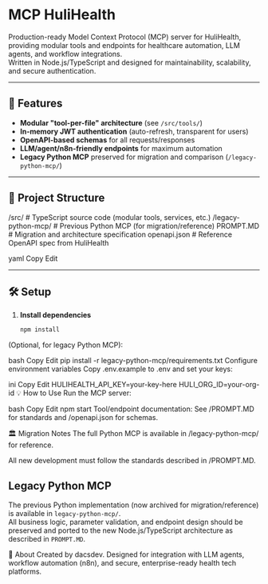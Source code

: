 # MCP HuliHealth

Production-ready Model Context Protocol (MCP) server for HuliHealth, providing modular tools and endpoints for healthcare automation, LLM agents, and workflow integrations.  
Written in Node.js/TypeScript and designed for maintainability, scalability, and secure authentication.

---

## 🚀 Features

- **Modular "tool-per-file" architecture** (see `/src/tools/`)
- **In-memory JWT authentication** (auto-refresh, transparent for users)
- **OpenAPI-based schemas** for all requests/responses
- **LLM/agent/n8n-friendly endpoints** for maximum automation
- **Legacy Python MCP** preserved for migration and comparison (`/legacy-python-mcp/`)

---

## 📂 Project Structure

/src/ # TypeScript source code (modular tools, services, etc.)
/legacy-python-mcp/ # Previous Python MCP (for migration/reference)
PROMPT.MD # Migration and architecture specification
openapi.json # Reference OpenAPI spec from HuliHealth

yaml
Copy
Edit

---

## 🛠️ Setup

1. **Install dependencies**
   ```bash
   npm install
(Optional, for legacy Python MCP):

bash
Copy
Edit
pip install -r legacy-python-mcp/requirements.txt
Configure environment variables
Copy .env.example to .env and set your keys:

ini
Copy
Edit
HULIHEALTH_API_KEY=your-key-here
HULI_ORG_ID=your-org-id
💡 How to Use
Run the MCP server:

bash
Copy
Edit
npm start
Tool/endpoint documentation:
See /PROMPT.MD for standards and /openapi.json for schemas.

🏛️ Migration Notes
The full Python MCP is available in /legacy-python-mcp/ for reference.

All new development must follow the standards described in /PROMPT.MD.

## Legacy Python MCP

The previous Python implementation (now archived for migration/reference) is available in `legacy-python-mcp/`.  
All business logic, parameter validation, and endpoint design should be preserved and ported to the new Node.js/TypeScript architecture as described in `PROMPT.MD`.

🤖 About
Created by dacsdev.
Designed for integration with LLM agents, workflow automation (n8n), and secure, enterprise-ready health tech platforms.

